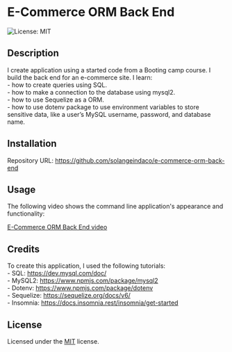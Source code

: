 # E-Commerce ORM Back End

![License: MIT ](https://img.shields.io/badge/License-MIT-yellow.svg)

## Description

I create  application using a started code from a Booting camp course. I build the back end for an e-commerce site. 
I learn:  
    - how to create queries using SQL.  
    - how to make a connection to the database using mysql2.   
    - how to use Sequelize as a ORM.  
    - how to use  dotenv package to use environment variables to store sensitive data, like a user’s MySQL username, password, and database name.              

## Installation

Repository URL: https://github.com/solangeindaco/e-commerce-orm-back-end  

## Usage

The following video shows the command line application's appearance and functionality:

[E-Commerce ORM Back End video](https://drive.google.com/file/d/1h-yqOK435pdAugtzUDx0aAUKaTjPvMDf/view)


## Credits

To create this application, I used the following tutorials:    
    - SQL: https://dev.mysql.com/doc/     
    - MySQL2: https://www.npmjs.com/package/mysql2           
    - Dotenv: https://www.npmjs.com/package/dotenv       
    - Sequelize: https://sequelize.org/docs/v6/  
    - Insomnia: https://docs.insomnia.rest/insomnia/get-started                                                                    

## License

Licensed under the [MIT](LICENSE) license.

